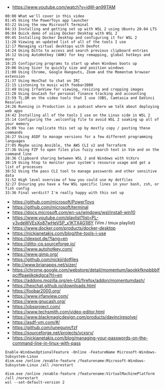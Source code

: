 * https://www.youtube.com/watch?v=idW-an99TAM

```
00:00 What we'll cover in this video
01:45 Using the PowerToys app launcher
03:22 Using the new Microsoft Terminal
04:33 Installing and getting set up with WSL 2 using Ubuntu 20.04 LTS
06:04 Quick demo of using Docker Desktop with WSL 2
09:45 Installing Docker Desktop and configuring it for WSL 2
11:28 Viewing an updated list of all of the tools I use
12:17 Managing virtual desktops with DexPot
14:24 Using Ditto to access and search previous clipboard entries
16:12 Using AutoHotkey (AHK) for key remapping, global hotkeys and more
18:25 Configuring programs to start up when Windows boots up
19:06 Using Sizer to quickly size and position windows
21:00 Using Chrome, Google Hangouts, Zoom and the Momentum browser extension
21:37 Using HexChat to chat on IRC
22:15 Listening to music with foobar2000
22:49 Using IrfanView for viewing, resizing and cropping images
23:28 Using GnuCash for personal finance tracking and accounting
23:59 TL;DR on the video tools that I use (OBS, Camtasia and DaVinci Resolve)
24:26 Running in Production is a podcast where we talk about deploying web apps
24:42 Installing all of the tools I use on the Linux side in WSL 2
25:14 Configuring the .wslconfig file to avoid WSL 2 soaking up all of your memory
26:09 You can replicate this set up by mostly copy / pasting these commands
26:27 Using ASDF to manage versions for a few different programming languages
27:05 Maybe using Ansible, the AWS CLI v2 and Terraform
27:36 Using FZF to open files plus fuzzy search text in Vim and on the command line
28:36 Clipboard sharing between WSL 2 and Windows with VcXsrv
30:19 Using htop to monitor your system's resource usage and get a list of processes
30:52 Using the pass CLI tool to manage passwords and other sensitive data
31:52 High level overview of how you could use my dotfiles
32:27 Ensuring you have a few WSL specific lines in your bash, zsh, or fish config
33:36 Final verdict? I'm really happy with this set up
```

* https://github.com/microsoft/PowerToys
* https://github.com/microsoft/terminal
* https://docs.microsoft.com/en-us/windows/wsl/install-win10
* https://www.youtube.com/playlist?list=PL-v3vdeWVEsXo87wHeVSP_x1KTX4G1l8Y (Vim / tmux playlist)
* https://www.docker.com/products/docker-desktop
* https://nickjanetakis.com/blog/the-tools-i-use
* https://dexpot.de/?lang=en
* https://ditto-cp.sourceforge.io/
* https://www.autohotkey.com/
* https://www.gimp.org/
* https://github.com/nickjj/dotfiles
* http://www.brianapps.net/sizer/
* https://chrome.google.com/webstore/detail/momentum/laookkfknpbbblfpciffpaejjkokdgca?hl=en
* https://addons.mozilla.org/en-US/firefox/addon/momentumdash/
* https://hexchat.github.io/downloads.html
* https://foobar2000.org/
* https://www.irfanview.com/
* https://www.gnucash.org/
* https://obsproject.com/
* https://www.techsmith.com/video-editor.html
* https://www.blackmagicdesign.com/products/davinciresolve/
* https://asdf-vm.com/#/
* https://github.com/junegunn/fzf
* https://sourceforge.net/projects/vcxsrv/
* https://nickjanetakis.com/blog/managing-your-passwords-on-the-command-line-in-linux-with-pass


```
Enable-WindowsOptionalFeature -Online -FeatureName Microsoft-Windows-Subsystem-Linux
dism.exe /online /enable-feature /featurename:Microsoft-Windows-Subsystem-Linux /all /norestart

dism.exe /online /enable-feature /featurename:VirtualMachinePlatform /all /norestart
wsl --set-default-version 2
```
